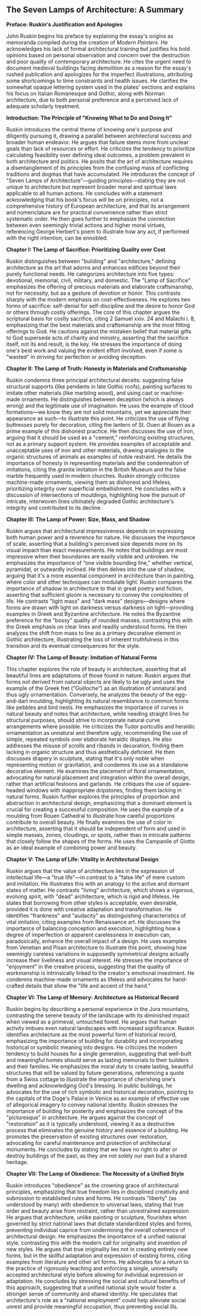 ## The Seven Lamps of Architecture: A Summary

**Preface: Ruskin's Justification and Apologies**

John Ruskin begins his preface by explaining the essay's origins as memoranda compiled during the creation of *Modern Painters*.  He acknowledges his lack of formal architectural training but justifies his bold opinions based on personal observation and concern over the destruction and poor quality of contemporary architecture.  He cites the urgent need to document medieval buildings facing demolition as a reason for the essay's rushed publication and apologizes for the imperfect illustrations, attributing some shortcomings to time constraints and health issues. He clarifies the somewhat opaque lettering system used in the plates' sections and explains his focus on Italian Romanesque and Gothic, along with Norman architecture, due to both personal preference and a perceived lack of adequate scholarly treatment.


**Introduction: The Principle of "Knowing What to Do and Doing It"**

Ruskin introduces the central theme of knowing one's purpose and diligently pursuing it, drawing a parallel between architectural success and broader human endeavor. He argues that failure stems more from unclear goals than lack of resources or effort. He criticizes the tendency to prioritize calculating feasibility over defining ideal outcomes, a problem prevalent in both architecture and politics.  He posits that the art of architecture requires a disentanglement of its principles from the confusing mass of conflicting traditions and dogmas that have accumulated. He introduces the concept of "Seven Lamps of Architecture"—guiding principles—stating they are not unique to architecture but represent broader moral and spiritual laws applicable to all human actions. He concludes with a statement acknowledging that his book's focus will be on principles, not a comprehensive history of European architecture, and that its arrangement and nomenclature are for practical convenience rather than strict systematic order. He then goes further to emphasize the connection between even seemingly trivial actions and higher moral virtues, referencing George Herbert's poem to illustrate how any act, if performed with the right intention, can be ennobled.


**Chapter I: The Lamp of Sacrifice:  Prioritizing Quality over Cost**

Ruskin distinguishes between "building" and "architecture," defining architecture as the art that adorns and enhances edifices beyond their purely functional needs. He categorizes architecture into five types: devotional, memorial, civil, military, and domestic. The "Lamp of Sacrifice" emphasizes the offering of precious materials and elaborate craftsmanship, not for necessity, but as a gesture of devotion or honor. This contrasts sharply with the modern emphasis on cost-effectiveness. He explores two forms of sacrifice: self-denial for self-discipline and the desire to honor God or others through costly offerings.  The core of this chapter argues the scriptural basis for costly sacrifice, citing 2 Samuel xxiv. 24 and Malachi i. 8,  emphasizing that the best materials and craftsmanship are the most fitting offerings to God.  He cautions against the mistaken belief that material gifts to God supersede acts of charity and ministry, asserting that the sacrifice itself, not its end result, is the key. He stresses the importance of doing one's best work and valuing the evident effort involved, even if some is "wasted" in striving for perfection or avoiding deception.


**Chapter II: The Lamp of Truth: Honesty in Materials and Craftsmanship**

Ruskin condemns three principal architectural deceits: suggesting false structural supports (like pendants in late Gothic roofs), painting surfaces to imitate other materials (like marbling wood), and using cast or machine-made ornaments.  He distinguishes between deception (which is always wrong) and the legitimate use of imagination.  He uses the example of cloud formations—we know they are not solid mountains, yet we appreciate their appearance as such—to illustrate this point. He criticizes the use of flying buttresses purely for decoration, citing the lantern of St. Ouen at Rouen as a prime example of this dishonest practice. He then discusses the use of iron, arguing that it should be used as a "cement," reinforcing existing structures, not as a primary support system. He provides examples of acceptable and unacceptable uses of iron and other materials, drawing analogies to the organic structures of animals as examples of noble restraint. He details the importance of honesty in representing materials and the condemnation of imitations, citing the granite imitation in the British Museum and the false marble frequently used in modern churches. Ruskin strongly criticizes machine-made ornaments, viewing them as dishonest and lifeless, prioritizing integrity over superficial embellishment.  He concludes with a discussion of intersections of mouldings, highlighting how the pursuit of intricate, interwoven lines ultimately degraded Gothic architecture's integrity and contributed to its decline.


**Chapter III: The Lamp of Power:  Size, Mass, and Shadow**

Ruskin argues that architectural impressiveness depends on expressing both human power and a reverence for nature. He discusses the importance of scale, asserting that a building's perceived size depends more on its visual impact than exact measurements.  He notes that buildings are most impressive when their boundaries are easily visible and unbroken. He emphasizes the importance of “one visible bounding line,” whether vertical, pyramidal, or outwardly inclined. He then delves into the use of shadow, arguing that it's a more essential component in architecture than in painting, where color and other techniques can modulate light. Ruskin compares the importance of shadow in architecture to that in great poetry and fiction, asserting that sufficient gloom is necessary to convey the complexities of life. He contrasts "light mass" and "dark mass" designs—designs where forms are drawn with light on darkness versus darkness on light—providing examples in Greek and Byzantine architecture. He notes the Byzantine preference for the “bossy” quality of rounded masses, contrasting this with the Greek emphasis on clear lines and readily understood forms. He then analyzes the shift from mass to line as a primary decorative element in Gothic architecture, illustrating the loss of inherent truthfulness in this transition and its eventual consequences for the style.


**Chapter IV: The Lamp of Beauty: Imitation of Natural Forms**

This chapter explores the role of beauty in architecture, asserting that all beautiful lines are adaptations of those found in nature. Ruskin argues that forms not derived from natural objects are likely to be ugly and uses the example of the Greek fret (“Guilloche”) as an illustration of unnatural and thus ugly ornamentation. Conversely, he analyzes the beauty of the egg-and-dart moulding, highlighting its natural resemblance to common forms like pebbles and bird nests. He emphasizes the importance of curves in natural beauty and notes that architecture, while needing straight lines for structural purposes, should strive to incorporate natural curve arrangements where possible. He criticizes the Tudor portcullis and heraldic ornamentation as unnatural and therefore ugly, recommending the use of simple, repeated symbols over elaborate heraldic displays.  He also addresses the misuse of scrolls and ribands in decoration, finding them lacking in organic structure and thus aesthetically deficient. He then discusses drapery in sculpture, stating that it's only noble when representing motion or gravitation, and condemns its use as a standalone decorative element.  He examines the placement of floral ornamentation, advocating for natural placement and integration within the overall design, rather than artificial festoons and garlands.  He critiques the use of square-headed windows with inappropriate dripstones, finding them lacking in natural forms.  Ruskin further explores the principles of proportion and abstraction in architectural design, emphasizing that a dominant element is crucial for creating a successful composition.  He uses the example of a moulding from Rouen Cathedral to illustrate how careful proportions contribute to overall beauty. He finally examines the use of color in architecture, asserting that it should be independent of form and used in simple masses, zones, cloudings, or spots, rather than in intricate patterns that closely follow the shapes of the forms.  He uses the Campanile of Giotto as an ideal example of combining power and beauty.


**Chapter V: The Lamp of Life: Vitality in Architectural Design**

Ruskin argues that the value of architecture lies in the expression of intellectual life—a "true life"—in contrast to a "false life" of mere custom and imitation. He illustrates this with an analogy to the active and dormant states of matter. He contrasts "living" architecture, which shows a vigorous, evolving spirit, with "dead" architecture, which is rigid and lifeless. He states that borrowing from other styles is acceptable, even desirable, provided it is done with creative adaptation and transformation. He identifies "frankness" and "audacity" as distinguishing characteristics of vital imitation, citing examples from Renaissance art. He discusses the importance of balancing conception and execution, highlighting how a degree of imperfection or apparent carelessness in execution can, paradoxically, enhance the overall impact of a design. He uses examples from Venetian and Pisan architecture to illustrate this point, showing how seemingly careless variations in supposedly symmetrical designs actually increase their liveliness and visual interest. He stresses the importance of "enjoyment" in the creative process, suggesting that the quality of workmanship is intrinsically linked to the creator's emotional investment. He condemns machine-made ornaments as lifeless and advocates for hand-crafted details that show the "life and accent of the hand."


**Chapter VI: The Lamp of Memory:  Architecture as Historical Record**

Ruskin begins by describing a personal experience in the Jura mountains, contrasting the serene beauty of the landscape with its diminished impact when viewed as a primeval, untouched forest. He argues that human activity imbues even natural landscapes with increased significance. Ruskin identifies architecture as the most powerful form of historical record, emphasizing the importance of building for durability and incorporating historical or symbolic meaning into designs.  He criticizes the modern tendency to build houses for a single generation, suggesting that well-built and meaningful homes should serve as lasting memorials to their builders and their families. He emphasizes the moral duty to create lasting, beautiful structures that will be valued by future generations, referencing a quote from a Swiss cottage to illustrate the importance of cherishing one's dwelling and acknowledging God's blessing. In public buildings, he advocates for the use of rich symbolic and historical decoration, pointing to the capitals of the Doge's Palace in Venice as an example of effective use of allegorical imagery to convey national identity.  Ruskin stresses the importance of building for posterity and emphasizes the concept of the "picturesque" in architecture.  He argues against the concept of "restoration" as it is typically understood, viewing it as a destructive process that eliminates the genuine history and essence of a building.  He promotes the preservation of existing structures over restoration, advocating for careful maintenance and protection of architectural monuments.  He concludes by stating that we have no right to alter or destroy buildings of the past, as they are not solely our own but a shared heritage.


**Chapter VII: The Lamp of Obedience: The Necessity of a Unified Style**

Ruskin introduces "obedience" as the crowning grace of architectural principles, emphasizing that true freedom lies in disciplined creativity and submission to established rules and forms. He contrasts "liberty" (as understood by many) with obedience to universal laws, stating that true order and beauty arise from restraint, rather than unrestrained expression. He argues that architecture, unlike painting or sculpture, flourishes when governed by strict national laws that dictate standardized styles and forms, preventing individual caprice from undermining the overall coherence of architectural design. He emphasizes the importance of a unified national style, contrasting this with the modern call for originality and invention of new styles. He argues that true originality lies not in creating entirely new forms, but in the skillful adaptation and expression of existing forms, citing examples from literature and other art forms.  He advocates for a return to the practice of rigorously teaching and enforcing a single, universally accepted architectural style before allowing for individual expression or adaptation.  He concludes by stressing the social and cultural benefits of this approach, suggesting that a unified national style would foster a stronger sense of community and shared identity. He speculates that architecture's role as a "national employment" could help alleviate social unrest and provide meaningful occupation, thus preventing social ills.
